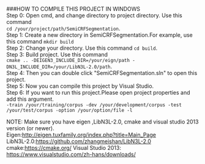 ###HOW TO COMPILE THIS PROJECT IN WINDOWS </br>
Step 0: Open cmd, and change directory to project directory. Use this command </br> `cd /your/project/path/SemiCRFSegmentation`. </br>
Step 1: Create a new directory in SemiCRFSegmentation.For example, use this command `mkdir build` </br>
Step 2: Change your directory. Use this command `cd build`. </br>
Step 3: Build project. Use this command </br> `cmake .. -DEIGEN3_INCLUDE_DIR=/your/eign/path -DN3L_INCLUDE_DIR=/your/LibN3L-2.0/path`. </br>
Step 4: Then you can double click "SemiCRFSegmentation.sln" to open this project. </br>
Step 5: Now you can compile this project by Visual Studio. </br>
Step 6: If you want to run this project.Please open project properties and add this argument. </br>
`-train /your/training/corpus -dev /your/development/corpus -test /your/test/corpus -option /your/option/file -l` </br>

NOTE: Make sure you have eigen ,LibN3L-2.0, cmake and visual studio 2013 version (or newer). </br>
Eigen:http://eigen.tuxfamily.org/index.php?title=Main_Page </br>
LibN3L-2.0:https://github.com/zhangmeishan/LibN3L-2.0 </br>
cmake:https://cmake.org/
Visual Studio 2013: https://www.visualstudio.com/zh-hans/downloads/
